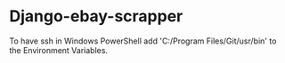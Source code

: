 # Django-ebay-scrapper

To have ssh in Windows PowerShell add 'C:/Program Files/Git/usr/bin' to the Environment Variables.
